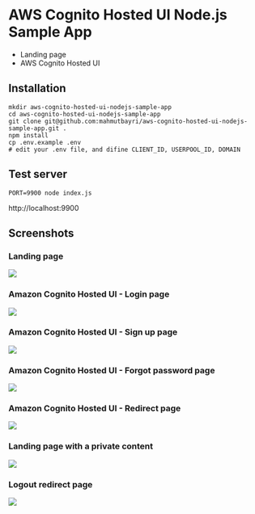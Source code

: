 # AWS Cognito Hosted UI Node.js Sample App

- Landing page
- AWS Cognito Hosted UI

## Installation

    mkdir aws-cognito-hosted-ui-nodejs-sample-app
    cd aws-cognito-hosted-ui-nodejs-sample-app
    git clone git@github.com:mahmutbayri/aws-cognito-hosted-ui-nodejs-sample-app.git .
    npm install
    cp .env.example .env
    # edit your .env file, and difine CLIENT_ID, USERPOOL_ID, DOMAIN

## Test server
    
    PORT=9900 node index.js
    
http://localhost:9900

## Screenshots

### Landing page

![](screenshots/landing-page.jpg)

### Amazon Cognito Hosted UI - Login page

![](screenshots/hosted-ui-login-page.jpg)

### Amazon Cognito Hosted UI - Sign up page

![](screenshots/hosted-ui-sign-up-page.jpg)

### Amazon Cognito Hosted UI - Forgot password page

![](screenshots/hosted-ui-forgot-password-page.jpg)

### Amazon Cognito Hosted UI - Redirect page

![](screenshots/login-redirect-page.jpg)

### Landing page with a private content

![](screenshots/landing-page-with-private-content.jpg)

### Logout redirect page

![](screenshots/logout-redirect-page.jpg)
